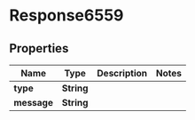 
# Response6559

## Properties
Name | Type | Description | Notes
------------ | ------------- | ------------- | -------------
**type** | **String** |  | 
**message** | **String** |  | 



